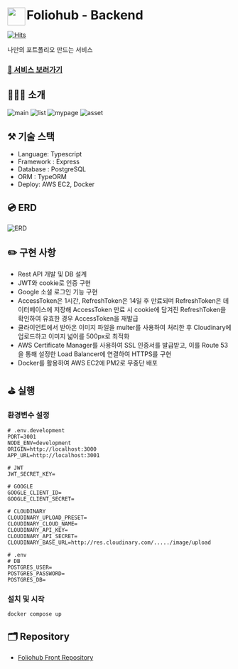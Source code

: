 # <a href="https://www.foliohub.me"><img src="https://github.com/y-solb/foliohub-backend/assets/59462108/8f74737b-07b0-468e-aea3-acf56d8fb233" align="left" width="40" height="40"></a> Foliohub - Backend

[![Hits](https://hits.seeyoufarm.com/api/count/incr/badge.svg?url=https%3A%2F%2Fgithub.com%2Fy-solb%2Ffoliohub-backend&count_bg=%23607AE9&title_bg=%236A6A6A&icon=&icon_color=%23FF0202&title=hits&edge_flat=false)](https://hits.seeyoufarm.com)

나만의 포트폴리오 만드는 서비스

### [🚀 서비스 보러가기](https://www.foliohub.me)

## 💁🏻‍♀️ 소개

![main](https://github.com/y-solb/foliohub-backend/assets/59462108/1c17f2c2-da2a-477d-b9a6-65960393bb04)
![list](https://github.com/y-solb/foliohub-backend/assets/59462108/99ca6a66-1e10-436f-87db-721045bbb44d)
![mypage](https://github.com/y-solb/foliohub-backend/assets/59462108/c5d767d8-8242-4c56-b9fb-57ab19bc45e2)
![asset](https://github.com/y-solb/foliohub-backend/assets/59462108/b0a86ad9-22f4-49a1-a90b-56042d5ebcd7)

## ⚒️ 기술 스택

- Language: Typescript
- Framework : Express
- Database : PostgreSQL
- ORM : TypeORM
- Deploy: AWS EC2, Docker

## 💿 ERD

![ERD](https://github.com/y-solb/foliohub-backend/assets/59462108/b14286e0-8239-4359-8bca-44575c81a6de)

## ✏️ 구현 사항

- Rest API 개발 및 DB 설계
- JWT와 cookie로 인증 구현
- Google 소셜 로그인 기능 구현
- AccessToken은 1시간, RefreshToken은 14일 후 만료되며 RefreshToken은 데이터베이스에 저장해 AccessToken 만료 시 cookie에 담겨진 RefreshToken을 확인하여 유효한 경우 AccessToken을 재발급
- 클라이언트에서 받아온 이미지 파일을 multer를 사용하여 처리한 후 Cloudinary에 업로드하고 이미지 넓이를 500px로 최적화
- AWS Certificate Manager를 사용하여 SSL 인증서를 발급받고, 이를 Route 53을 통해 설정한 Load Balancer에 연결하여 HTTPS를 구현
- Docker를 활용하여 AWS EC2에 PM2로 무중단 배포

## ⛳️ 실행

### 환경변수 설정

```
# .env.development
PORT=3001
NODE_ENV=development
ORIGIN=http://localhost:3000
APP_URL=http://localhost:3001

# JWT
JWT_SECRET_KEY=

# GOOGLE
GOOGLE_CLIENT_ID=
GOOGLE_CLIENT_SECRET=

# CLOUDINARY
CLOUDINARY_UPLOAD_PRESET=
CLOUDINARY_CLOUD_NAME=
CLOUDINARY_API_KEY=
CLOUDINARY_API_SECRET=
CLOUDINARY_BASE_URL=http://res.cloudinary.com/...../image/upload
```

```
# .env
# DB
POSTGRES_USER=
POSTGRES_PASSWORD=
POSTGRES_DB=
```

### 설치 및 시작

```
docker compose up
```

## 🗂️ Repository

- [Foliohub Front Repository](https://github.com/y-solb/foliohub-frontend)
